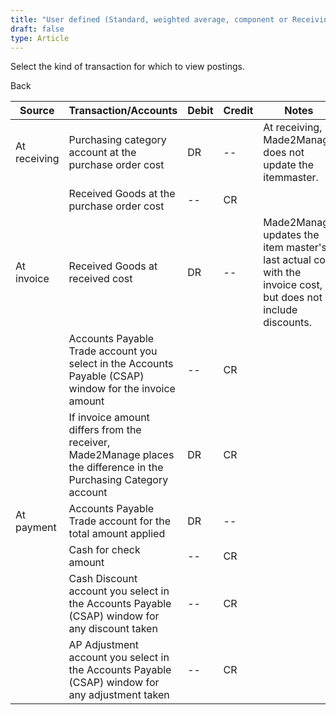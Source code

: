 ```yaml
---
title: "User defined (Standard, weighted average, component or Receiving)"
draft: false
type: Article
---
```


Select the kind of transaction for which to view postings. 

Back

| Source       | Transaction/Accounts                                                                                              | Debit | Credit | Notes                                                                                                         |
|--------------|-------------------------------------------------------------------------------------------------------------------|-------|--------|---------------------------------------------------------------------------------------------------------------|
| At receiving | Purchasing category account at the purchase order cost                                                            | DR    | --     | At receiving, Made2Manage does not update the itemmaster.                                                     |
|              | Received Goods at the purchase order cost                                                                         | --    | CR     |                                                                                                               |
| At invoice   | Received Goods at received cost                                                                                   | DR    | --     | Made2Manage updates the item master's last actual cost with the invoice cost, but does not include discounts. |
|              | Accounts Payable Trade account you select in the Accounts Payable (CSAP) window for the invoice amount            | --    | CR     |                                                                                                               |
|              | If invoice amount differs from the receiver, Made2Manage places the difference in the Purchasing Category account | DR    | CR     |                                                                                                               |
| At payment   | Accounts Payable Trade account for the total amount applied                                                       | DR    | --     |                                                                                                               |
|              | Cash for check amount                                                                                             | --    | CR     |                                                                                                               |
|              | Cash Discount account you select in the Accounts Payable (CSAP) window for any discount taken                     | --    | CR     |                                                                                                               |
|              | AP Adjustment account you select in the Accounts Payable (CSAP) window for any adjustment taken                   | --    | CR     |                                                                                                               |